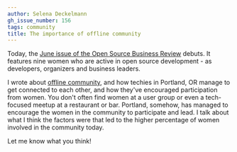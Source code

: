 ```yaml
---
author: Selena Deckelmann
gh_issue_number: 156
tags: community
title: The importance of offline community
---
```


Today, the [June issue of the Open Source Business Review](http://www.osbr.ca/ojs/index.php/osbr/issue/view/86) debuts. It features nine women who are active in open source development - as developers, organizers and business leaders.

I wrote about [offline community](http://www.osbr.ca/ojs/index.php/osbr/article/view/888/858), and how techies in Portland, OR manage to get connected to each other, and how they've encouraged participation from women. You don't often find women at a user group or even a tech-focused meetup at a restaurant or bar. Portland, somehow, has managed to encourage the women in the community to participate and lead.  I talk about what I think the factors were that led to the higher percentage of women involved in the community today.

Let me know what you think!
